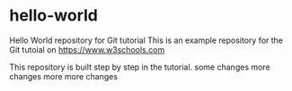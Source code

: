 # hello-world
Hello World repository for Git tutorial
This is an example repository for the Git tutoial on https://www.w3schools.com

This repository is built step by step in the tutorial.
some changes
more changes
more more changes
